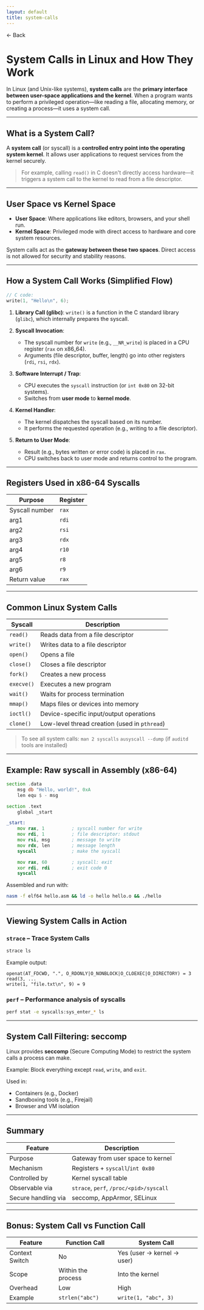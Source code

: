 ```yaml
---
layout: default
title: system-calls 
---
```


<a href="https://anish7600.github.io/technical-writeups" style="text-decoration: none;">← Back</a>


#  System Calls in Linux and How They Work

In Linux (and Unix-like systems), **system calls** are the **primary interface between user-space applications and the kernel**. When a program wants to perform a privileged operation—like reading a file, allocating memory, or creating a process—it uses a system call.

---

##  What is a System Call?

A **system call** (or syscall) is a **controlled entry point into the operating system kernel**. It allows user applications to request services from the kernel securely.

>  For example, calling `read()` in C doesn't directly access hardware—it triggers a system call to the kernel to read from a file descriptor.

---

##  User Space vs Kernel Space

* **User Space**: Where applications like editors, browsers, and your shell run.
* **Kernel Space**: Privileged mode with direct access to hardware and core system resources.

System calls act as the **gateway between these two spaces**. Direct access is not allowed for security and stability reasons.

---

##  How a System Call Works (Simplified Flow)

```c
// C code:
write(1, "Hello\n", 6);
```

1. **Library Call (glibc)**: `write()` is a function in the C standard library (`glibc`), which internally prepares the syscall.
2. **Syscall Invocation**:

   * The syscall number for `write` (e.g., `__NR_write`) is placed in a CPU register (`rax` on x86\_64).
   * Arguments (file descriptor, buffer, length) go into other registers (`rdi`, `rsi`, `rdx`).
3. **Software Interrupt / Trap**:

   * CPU executes the `syscall` instruction (or `int 0x80` on 32-bit systems).
   * Switches from **user mode** to **kernel mode**.
4. **Kernel Handler**:

   * The kernel dispatches the syscall based on its number.
   * It performs the requested operation (e.g., writing to a file descriptor).
5. **Return to User Mode**:

   * Result (e.g., bytes written or error code) is placed in `rax`.
   * CPU switches back to user mode and returns control to the program.

---

##  Registers Used in x86-64 Syscalls

| Purpose        | Register |
| -------------- | -------- |
| Syscall number | `rax`    |
| arg1           | `rdi`    |
| arg2           | `rsi`    |
| arg3           | `rdx`    |
| arg4           | `r10`    |
| arg5           | `r8`     |
| arg6           | `r9`     |
| Return value   | `rax`    |

---

##  Common Linux System Calls

| Syscall    | Description                                   |
| ---------- | --------------------------------------------- |
| `read()`   | Reads data from a file descriptor             |
| `write()`  | Writes data to a file descriptor              |
| `open()`   | Opens a file                                  |
| `close()`  | Closes a file descriptor                      |
| `fork()`   | Creates a new process                         |
| `execve()` | Executes a new program                        |
| `wait()`   | Waits for process termination                 |
| `mmap()`   | Maps files or devices into memory             |
| `ioctl()`  | Device-specific input/output operations       |
| `clone()`  | Low-level thread creation (used in `pthread`) |

>  To see all system calls:
> `man 2 syscalls`
> `ausyscall --dump` (if `auditd` tools are installed)

---

##  Example: Raw syscall in Assembly (x86-64)

```asm
section .data
    msg db "Hello, world!", 0xA
    len equ $ - msg

section .text
    global _start

_start:
    mov rax, 1          ; syscall number for write
    mov rdi, 1          ; file descriptor: stdout
    mov rsi, msg        ; message to write
    mov rdx, len        ; message length
    syscall             ; make the syscall

    mov rax, 60         ; syscall: exit
    xor rdi, rdi        ; exit code 0
    syscall
```

Assembled and run with:

```bash
nasm -f elf64 hello.asm && ld -o hello hello.o && ./hello
```

---

##  Viewing System Calls in Action

###  `strace` – Trace System Calls

```bash
strace ls
```

Example output:

```
openat(AT_FDCWD, ".", O_RDONLY|O_NONBLOCK|O_CLOEXEC|O_DIRECTORY) = 3
read(3, ...
write(1, "file.txt\n", 9) = 9
```

###  `perf` – Performance analysis of syscalls

```bash
perf stat -e syscalls:sys_enter_* ls
```

---

##  System Call Filtering: seccomp

Linux provides **seccomp** (Secure Computing Mode) to restrict the system calls a process can make.

Example: Block everything except `read`, `write`, and `exit`.

Used in:

* Containers (e.g., Docker)
* Sandboxing tools (e.g., Firejail)
* Browser and VM isolation

---

##  Summary

| Feature             | Description                             |
| ------------------- | --------------------------------------- |
| Purpose             | Gateway from user space to kernel       |
| Mechanism           | Registers + `syscall`/`int 0x80`        |
| Controlled by       | Kernel syscall table                    |
| Observable via      | `strace`, `perf`, `/proc/<pid>/syscall` |
| Secure handling via | seccomp, AppArmor, SELinux              |

---

##  Bonus: System Call vs Function Call

| Feature        | Function Call      | System Call                |
| -------------- | ------------------ | -------------------------- |
| Context Switch | No                 | Yes (user → kernel → user) |
| Scope          | Within the process | Into the kernel            |
| Overhead       | Low                | High                       |
| Example        | `strlen("abc")`    | `write(1, "abc", 3)`       |
